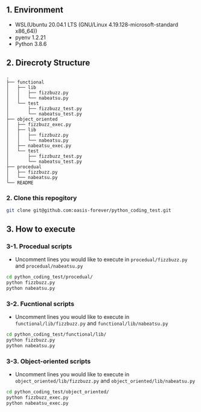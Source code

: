 ## 1. Environment

* WSL(Ubuntu 20.04.1 LTS (GNU/Linux 4.19.128-microsoft-standard x86_64))
* pyenv 1.2.21
* Python 3.8.6

## 2. Direcroty Structure

```
.
├── functional
│   ├── lib
│   │   ├── fizzbuzz.py
│   │   └── nabeatsu.py
│   └── test
│       ├── fizzbuzz_test.py
│       └── nabeatsu_test.py
├── object_oriented
│   ├── fizzbuzz_exec.py
│   ├── lib
│   │   ├── fizzbuzz.py
│   │   └── nabeatsu.py
│   ├── nabeatsu_exec.py
│   └── test
│       ├── fizzbuzz_test.py
│       └── nabeatsu_test.py
├── procedual
│   ├── fizzbuzz.py
│   └── nabeatsu.py
└── README
```

### 2. Clone this repogitory

```bash
git clone git@github.com:oasis-forever/python_coding_test.git
```

## 3. How to execute

### 3-1. Procedual scripts

* Uncomment lines you would like to execute in `procedual/fizzbuzz.py` and `procedual/nabeatsu.py`

```bash
cd python_coding_test/procedual/
python fizzbuzz.py
python nabeatsu.py
```

### 3-2. Fucntional scripts

* Uncomment lines you would like to execute in `functional/lib/fizzbuzz.py` and `functional/lib/nabeatsu.py`

```bash
cd python_coding_test/functional/lib/
python fizzbuzz.py
python nabeatsu.py
```

### 3-3. Object-oriented scripts

* Uncomment lines you would like to execute in `object_oriented/lib/fizzbuzz.py` and `object_oriented/lib/nabeatsu.py`

```bash
cd python_coding_test/object_oriented/
python fizzbuzz_exec.py
python nabeatsu_exec.py
```
